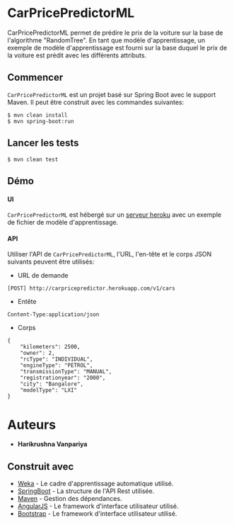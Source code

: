# CarPricePredictorML

CarPricePredictorML permet de prédire le prix de la voiture sur la base de l'algorithme "RandomTree". En tant que modèle d'apprentissage, un exemple de modèle d'apprentissage est fourni sur la base duquel le prix de la voiture est prédit avec les différents attributs.

## Commencer

`CarPricePredictorML` est un projet basé sur Spring Boot avec le support Maven. Il peut être construit avec les commandes suivantes:

```
$ mvn clean install
$ mvn spring-boot:run
```

## Lancer les tests
```
$ mvn clean test
```

## Démo

#### UI
`CarPricePredictorML` est hébergé sur un [serveur heroku](https://carpricepredictor.herokuapp.com/) avec un exemple de fichier de modèle d'apprentissage.

#### API
Utiliser l'API de `CarPricePredictorML`, l'URL, l'en-tête et le corps JSON suivants peuvent être utilisés:

* URL de demande
```
[POST] http://carpricepredictor.herokuapp.com/v1/cars 
```
* Entête
```
Content-Type:application/json
```
* Corps
```
{
    "kilometers": 2500,
    "owner": 2,
    "rcType": "INDIVIDUAL",
    "engineType": "PETROL",
    "transmissionType": "MANUAL",
    "registrationyear": "2000",
    "city": "Bangalore",
    "modelType": "LXI"
}
```

# Auteurs
* **Harikrushna Vanpariya** 

## Construit avec

* [Weka](https://www.cs.waikato.ac.nz/ml/weka/) - Le cadre d'apprentissage automatique utilisé.
* [SpringBoot](https://spring.io/projects/spring-boot) - La structure de l'API Rest utilisée.
* [Maven](https://maven.apache.org/) - Gestion des dépendances.
* [AngularJS](https://angularjs.org/) - Le framework d'interface utilisateur utilisé.
* [Bootstrap](https://getbootstrap.com/) - Le framework d'interface utilisateur utilisé.


